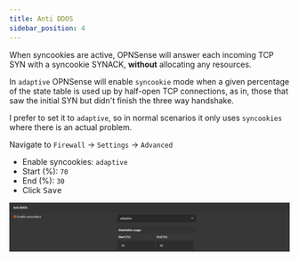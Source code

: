 ```yaml
---
title: Anti DDOS
sidebar_position: 4
---
```


When syncookies are active, OPNSense will answer each incoming TCP SYN with a syncookie SYNACK,
**without** allocating any resources.

In `adaptive` OPNSense will enable `syncookie` mode when a given percentage of the state table
is used up by half-open TCP connections, as in, those that saw the initial SYN but didn't finish
the three way handshake.

I prefer to set it to `adaptive`, so in normal scenarios it only uses `syncookies` where there
is an actual problem.

Navigate to `Firewall` -> `Settings` -> `Advanced`

- Enable syncookies: `adaptive`
- Start (%): `70`
- End (%): `30`
- Click <kbd>Save</kbd>

![anti-ddos](./img/anti-ddos.png)
